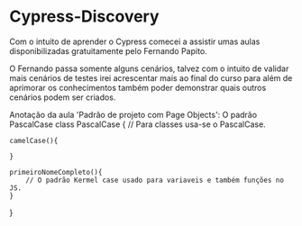 # Cypress-Discovery
Com o intuito de aprender o Cypress comecei a assistir umas aulas disponibilizadas gratuitamente pelo Fernando Papito. 

O Fernando passa somente alguns cenários, talvez com o intuito de validar mais cenários de testes irei acrescentar mais ao final do curso para além de aprimorar os conhecimentos também poder demonstrar quais outros cenários podem ser criados. 

Anotação da aula 'Padrão de projeto com Page Objects':
O padrão PascalCase
    class PascalCase {
        // Para classes usa-se o PascalCase.

    camelCase(){

    }

    primeiroNomeCompleto(){
        // O padrão Kermel case usado para variaveis e também funções no JS.
    }
}
